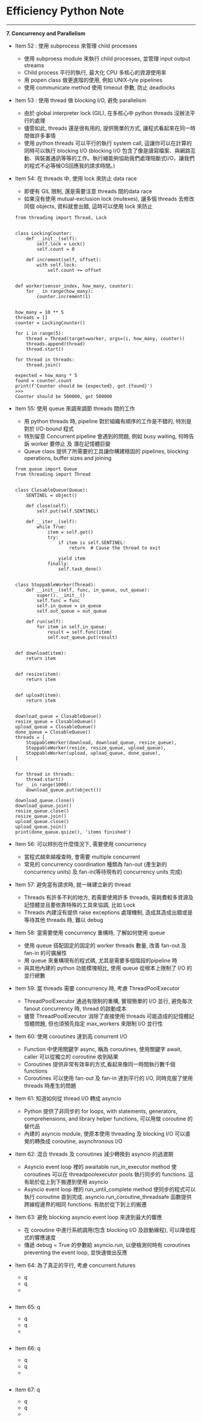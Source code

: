 # Efficiency Python Note
<hr>

**7. Concurrency and Parallelism**
- Item 52 : 使用 subprocess 來管理 child processes
    * 使用 subproess module 來執行 child processes, 並管理 input output streams
    * Child process 平行的執行, 最大化 CPU 多核心的資源使用率
    * 用 popen class 做更進階的使用, 例如 UNIX-tyle pipelines
    * 使用 communicate method 使用 timeout 參數, 防止 deadlocks
- Item 53 : 使用 thread 做 blocking I/O, 避免 parallelism
    * 由於 global interpreter lock (GIL), 在多核心中 python threads 沒辦法平行的處理
    * 儘管如此, threads 還是很有用的, 提供簡單的方式, 讓程式看起來在同一時間做許多事情
    * 使用 python threads 可以平行的執行 system call, 這讓你可以在計算的同時可以執行 blocking I/O (blocking I/O 包含了像是讀寫檔案、與網路互動、與裝置通訊等等的工作。執行緒能夠協助我們處理阻斷式I/O，讓我們的程式不必等候OS回應我的請求時間。)

- Item 54: 在 threads 中, 使用 lock 來防止 data race
    * 即便有 GIL 限制, 還是需要注意 threads 間的data race
    * 如果沒有使用 mutual-exclusion lock (mutexes), 讓多個 threads 去修改同個 objects, 資料就會出錯, 這時可以使用 lock 來防止
    ```
    from threading import Thread, Lock


    class LockingCounter:
        def __init__(self):
            self.lock = Lock()
            self.count = 0

        def increment(self, offset):
            with self.lock:
                self.count += offset


    def worker(sensor_index, how_many, counter):
        for _ in range(how_many):
            counter.increment(1)


    how_many = 10 ** 5
    threads = []
    counter = LockingCounter()

    for i in range(5):
        thread = Thread(target=worker, args=(i, how_many, counter))
        threads.append(thread)
        thread.start()

    for thread in threads:
        thread.join()

    expected = how_many * 5
    found = counter.count
    print(f'Counter should be {expected}, got {found}')
    >>>
    Counter should be 500000, got 500000
    ```

- Item 55: 使用 queue 來調來調節 threads 間的工作
    * 用 python threads 時, pipeline 對於組織有順序的工作是不錯的, 特別是對於 I/O-bound 程式
    * 特別留意 Concurrent pipeline 會遇到的問題, 例如 busy waiting, 何時告訴 worker 要停止 及 潛在記憶體巨變
    * Queue class 提供了所需要的工具讓你構建穩固的 pipelines, blocking operations, buffer sizes and joining 
    ```
    from queue import Queue
    from threading import Thread


    class ClosableQueue(Queue):
        SENTINEL = object()

        def close(self):
            self.put(self.SENTINEL)

        def __iter__(self):
            while True:
                item = self.get()
                try:
                    if item is self.SENTINEL:
                        return  # Cause the thread to exit

                    yield item
                finally:
                    self.task_done()


    class StoppableWorker(Thread):
        def __init__(self, func, in_queue, out_queue):
            super().__init__()
            self.func = func
            self.in_queue = in_queue
            self.out_queue = out_queue

        def run(self):
            for item in self.in_queue:
                result = self.func(item)
                self.out_queue.put(result)


    def download(item):
        return item


    def resize(item):
        return item


    def upload(item):
        return item


    download_queue = ClosableQueue()
    resize_queue = ClosableQueue()
    upload_queue = ClosableQueue()
    done_queue = ClosableQueue()
    threads = [
        StoppableWorker(download, download_queue, resize_queue),
        StoppableWorker(resize, resize_queue, upload_queue),
        StoppableWorker(upload, upload_queue, done_queue),
    ]


    for thread in threads:
        thread.start()
    for _ in range(1000):
        download_queue.put(object())

    download_queue.close()
    download_queue.join()
    resize_queue.close()
    resize_queue.join()
    upload_queue.close()
    upload_queue.join()
    print(done_queue.qsize(), 'items finished')
    ```

- Item 56: 可以辨別在什麼情況下, 需要使用 concurrency
    * 當程式越來越複查時, 會需要 multiple concurrent
    * 常見的 concurrency coordination 種類為 fan-out (產生新的 concurrency units) 及 fan-in(等待現有的 concurrency units 完成)

- Item 57: 避免當有請求時, 就一昧建立新的 thread
    * Threads 有許多不利的地方, 若需要使用許多 threads, 需耗費較多資源及記憶體並且要依靠特殊的工具來協調, 比如 Lock 
    * Threads 內建沒有提供 raise exceptions 處理機制, 造成其造成出錯或是等待其他 threads 時, 難以 debug

- Item 58: 當需要使用 concurrency 重構時, 了解如何使用 queue
    * 使用 queue 搭配固定的固定的 worker threads 數量, 改善 fan-out 及 fan-in 的可擴展性
    * 用 queue 來重構現有的程式碼, 尤其是需要多個階段的pipeline 時
    * 與其他內建的 python 功能模塊相比, 使用 queue 從根本上限制了 I/O 的並行總數

- Item 59: 當 threads 需要 concurrency 時, 考慮 ThreadPoolExecutor
    * ThreadPoolExecutor 通過有限制的重構, 實現簡單的 I/O 並行, 避免每次 fanout concurrency 時, thread 的啟動成本
    * 儘管 ThreadPoolExecutor 消除了直接使用 threads 可能造成的記憶體記憶體問題, 但也須預先指定 max_workers 來限制 I/O 並行性

- Item 60: 使用 coroutines 達到高 conurrent I/O
    * Function 中使用關鍵字 async, 稱為 coroutines, 使用關鍵字 await, caller 可以從獨立的 coroutine 收到結果   
    * Coroutines 提供非常有效率的方式,看起來像同一時間執行數千個 functions
    * Coroutines 可以使用 fan-out 及 fan-in 達到平行的 I/O, 同時克服了使用 threads 時產生的問題

- Item 61: 知道如何從 thread I/O 轉成 asyncio
    * Python 提供了非同步的 for loops, with statements, generators, comprehensions, and library helper functions, 可以用做 coroutine 的替代品
    * 內建的 asyncio module, 使原本使用 threading 及 blocking I/O 可以直覺的轉換成 coroutine, asynchronous I/O

- Item 62: 混合 threads 及 coroutines 減少轉換到 asyncio 的過渡期
    * Asyncio event loop 裡的 awaitable run_in_executor method 使 coroutines 可以在 threadpoolexecutor pools 執行同步的 functions. 這有助於從上到下搬遷到使用 asyncio
    * Asyncio event loop 裡的 run_until_complete method 使同步的程式可以執行 coroutine 直到完成. asyncio.run_coroutine_threadsafe 函數提供跨線程邊界的相同 functions. 有助於從下到上的搬遷

- Item 63: 避免 blocking asyncio event loop 來達到最大的響應
    * 在 coroutine 中進行系統調用(包含 blocking I/O 及啟動線程), 可以降低程式的響應速度
    * 傳遞 debug = True 的參數給 asyncio.run, 以便檢測何時有 coroutines preventing the event loop, 並快速做出反應

- Item 64: 為了真正的平行, 考慮 concurrent.futures
    * q
    * q
    * 
    ```
    ```

- Item 65: q
    * q
    * q
    * 
    ```
    ```

- Item 66: q
    * q
    * q
    * 
    ```
    ```

- Item 67: q
    * q
    * q
    * 
    ```
    ```    